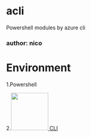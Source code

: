 # acli
Powershell modules by azure cli
### author: nico

# Environment
1.Powershell

2.[<img src="https://www.mcafee.com/enterprise/en-us/img/logos/partners/microsoft-azure-lg.png" width="100"> CLI](https://docs.microsoft.com/ja-jp/cli/azure/install-azure-cli)

